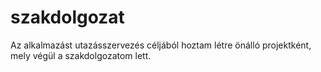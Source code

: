 # szakdolgozat

Az alkalmazást utazásszervezés céljából hoztam létre önálló projektként, mely végül a szakdolgozatom lett.



